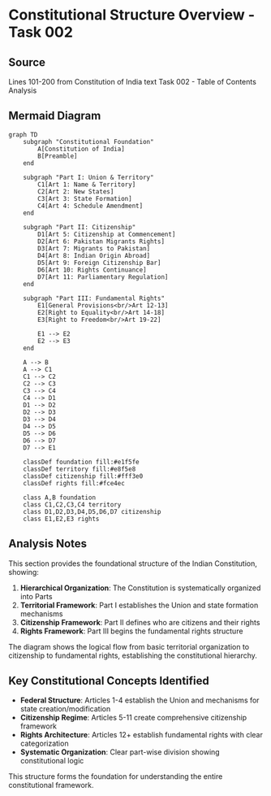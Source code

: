 # Constitutional Structure Overview - Task 002

## Source
Lines 101-200 from Constitution of India text
Task 002 - Table of Contents Analysis

## Mermaid Diagram

```mermaid
graph TD
    subgraph "Constitutional Foundation"
        A[Constitution of India]
        B[Preamble]
    end
    
    subgraph "Part I: Union & Territory"
        C1[Art 1: Name & Territory]
        C2[Art 2: New States]
        C3[Art 3: State Formation]
        C4[Art 4: Schedule Amendment]
    end
    
    subgraph "Part II: Citizenship"
        D1[Art 5: Citizenship at Commencement]
        D2[Art 6: Pakistan Migrants Rights]
        D3[Art 7: Migrants to Pakistan]
        D4[Art 8: Indian Origin Abroad]
        D5[Art 9: Foreign Citizenship Bar]
        D6[Art 10: Rights Continuance]
        D7[Art 11: Parliamentary Regulation]
    end
    
    subgraph "Part III: Fundamental Rights"
        E1[General Provisions<br/>Art 12-13]
        E2[Right to Equality<br/>Art 14-18]
        E3[Right to Freedom<br/>Art 19-22]
        
        E1 --> E2
        E2 --> E3
    end
    
    A --> B
    A --> C1
    C1 --> C2
    C2 --> C3
    C3 --> C4
    C4 --> D1
    D1 --> D2
    D2 --> D3
    D3 --> D4
    D4 --> D5
    D5 --> D6
    D6 --> D7
    D7 --> E1
    
    classDef foundation fill:#e1f5fe
    classDef territory fill:#e8f5e8
    classDef citizenship fill:#fff3e0
    classDef rights fill:#fce4ec
    
    class A,B foundation
    class C1,C2,C3,C4 territory
    class D1,D2,D3,D4,D5,D6,D7 citizenship
    class E1,E2,E3 rights
```

## Analysis Notes

This section provides the foundational structure of the Indian Constitution, showing:

1. **Hierarchical Organization**: The Constitution is systematically organized into Parts
2. **Territorial Framework**: Part I establishes the Union and state formation mechanisms
3. **Citizenship Framework**: Part II defines who are citizens and their rights
4. **Rights Framework**: Part III begins the fundamental rights structure

The diagram shows the logical flow from basic territorial organization to citizenship to fundamental rights, establishing the constitutional hierarchy.

## Key Constitutional Concepts Identified

- **Federal Structure**: Articles 1-4 establish the Union and mechanisms for state creation/modification
- **Citizenship Regime**: Articles 5-11 create comprehensive citizenship framework
- **Rights Architecture**: Articles 12+ establish fundamental rights with clear categorization
- **Systematic Organization**: Clear part-wise division showing constitutional logic

This structure forms the foundation for understanding the entire constitutional framework.